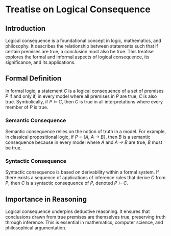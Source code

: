 # Treatise on Logical Consequence

## Introduction

Logical consequence is a foundational concept in logic, mathematics, and philosophy. It describes the relationship between statements such that if certain premises are true, a conclusion must also be true. This treatise explores the formal and informal aspects of logical consequence, its significance, and its applications.

## Formal Definition

In formal logic, a statement *C* is a logical consequence of a set of premises *P* if and only if, in every model where all premises in *P* are true, *C* is also true. Symbolically, if *P ⊨ C*, then *C* is true in all interpretations where every member of *P* is true.

### Semantic Consequence

Semantic consequence relies on the notion of truth in a model. For example, in classical propositional logic, if *P = {A, A → B}*, then *B* is a semantic consequence because in every model where *A* and *A → B* are true, *B* must be true.

### Syntactic Consequence

Syntactic consequence is based on derivability within a formal system. If there exists a sequence of applications of inference rules that derive *C* from *P*, then *C* is a syntactic consequence of *P*, denoted *P ⊢ C*.

## Importance in Reasoning

Logical consequence underpins deductive reasoning. It ensures that conclusions drawn from true premises are themselves true, preserving truth through inference. This is essential in mathematics, computer science, and philosophical argumentation.

